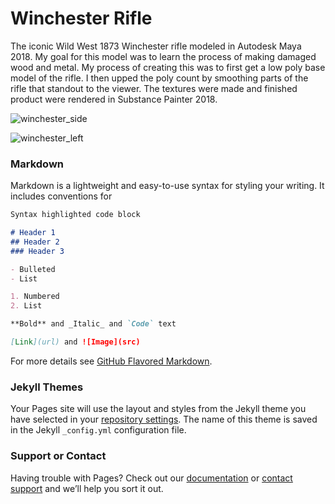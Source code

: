 # Winchester Rifle

The iconic Wild West 1873 Winchester rifle modeled in Autodesk Maya 2018.  My goal for this model was to learn the process of making damaged wood and metal.  My process of creating this was to first get a low poly base model of the rifle.  I then upped the poly count by smoothing parts of the rifle that standout to the viewer.  The textures were made and finished product were rendered in Substance Painter 2018.

![winchester_side](https://user-images.githubusercontent.com/37832901/39000166-54bc0c26-43c1-11e8-90b4-e0a1ef213a0c.jpg)

![winchester_left](https://user-images.githubusercontent.com/37832901/39000349-ca7bd6ee-43c1-11e8-88d7-8a16be1638d5.jpg)




### Markdown

Markdown is a lightweight and easy-to-use syntax for styling your writing. It includes conventions for

```markdown
Syntax highlighted code block

# Header 1
## Header 2
### Header 3

- Bulleted
- List

1. Numbered
2. List

**Bold** and _Italic_ and `Code` text

[Link](url) and ![Image](src)
```

For more details see [GitHub Flavored Markdown](https://guides.github.com/features/mastering-markdown/).

### Jekyll Themes

Your Pages site will use the layout and styles from the Jekyll theme you have selected in your [repository settings](https://github.com/andrewbeall/andrewbeall.github.io/settings). The name of this theme is saved in the Jekyll `_config.yml` configuration file.

### Support or Contact

Having trouble with Pages? Check out our [documentation](https://help.github.com/categories/github-pages-basics/) or [contact support](https://github.com/contact) and we’ll help you sort it out.
